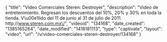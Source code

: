 {
    "title": "Video Comerciales Steren: Destroyer",
    "description": "Video de entretenimiento. Regresan los descuentos del 10%, 20% y 30% en toda la tienda. V\u00e1lido del 11 de junio al 31 de julio de 2011. http:\/\/www.steren.com.mx\/",
    "videoid": "134168",
    "date_created": "1385165264",
    "date_modified": "1418181113",
    "type": "captivate",
    "layout": "video",
    "url": "\/v\/video-comerciales-steren-destroyer\/134168"
}
